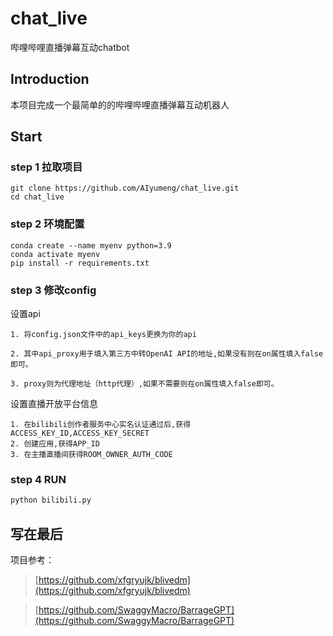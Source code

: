 # chat_live
哔哩哔哩直播弹幕互动chatbot


## Introduction

本项目完成一个最简单的的哔哩哔哩直播弹幕互动机器人

## Start

### step 1 拉取项目


```shell
git clone https://github.com/AIyumeng/chat_live.git
cd chat_live
```

### step 2 环境配置

```shell
conda create --name myenv python=3.9
conda activate myenv
pip install -r requirements.txt
```

### step 3 修改config

设置api

    1. 将config.json文件中的api_keys更换为你的api

    2. 其中api_proxy用于填入第三方中转OpenAI API的地址,如果没有则在on属性填入false即可。

    3. proxy则为代理地址（http代理）,如果不需要则在on属性填入false即可。

设置直播开放平台信息

    1. 在bilibili创作者服务中心实名认证通过后,获得ACCESS_KEY_ID,ACCESS_KEY_SECRET
    2. 创建应用,获得APP_ID
    3. 在主播直播间获得ROOM_OWNER_AUTH_CODE

### step 4 RUN
```python
python bilibili.py
```

## 写在最后
项目参考：
> [https://github.com/xfgryujk/blivedm](https://github.com/xfgryujk/blivedm)

> [https://github.com/SwaggyMacro/BarrageGPT](https://github.com/SwaggyMacro/BarrageGPT)

